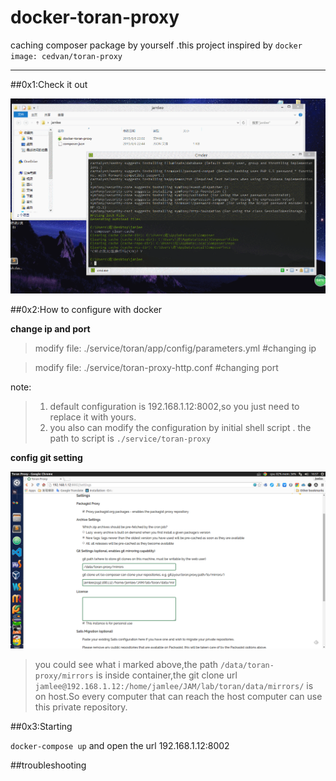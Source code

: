 # docker-toran-proxy

caching composer package by yourself .this project inspired by `docker image: cedvan/toran-proxy`

---

##0x1:Check it out

![install](https://raw.githubusercontent.com/Jamlee/docker-toran-proxy/master/asset/install.gif)

##0x2:How to configure with docker

**change ip and port**

>  modify file: ./service/toran/app/config/parameters.yml #changing ip

>  modify file: ./service/toran-proxy-http.conf #changing port

note:

>  1. default configuration is 192.168.1.12:8002,so you just need to replace  it with yours.
>  2. you also can modify the configuration by initial shell script . the path to script is `./service/toran-proxy`

**config git setting**

![config](https://raw.githubusercontent.com/Jamlee/docker-toran-proxy/master/asset/config.png)

> you could see what i marked above,the path `/data/toran-proxy/mirrors` is inside container,the git clone url `jamlee@192.168.1.12:/home/jamlee/JAM/lab/toran/data/mirrors/` is on host.So every computer that can reach the host computer can use this private repository.


##0x3:Starting

`docker-compose up` and open the url 192.168.1.12:8002

##troubleshooting






